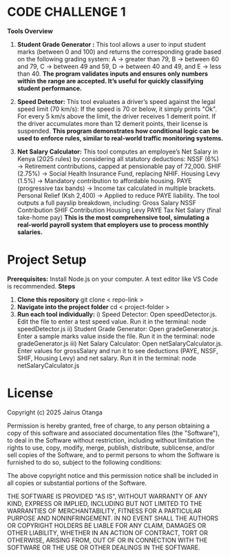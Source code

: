 # CODE CHALLENGE 1
**Tools Overview**
1. **Student Grade Generator :**
 This tool allows a user to input student marks (between 0 and 100) and returns the corresponding grade based on the following grading system:
A → greater than 79,
B → between 60 and 79,
C → between 49 and 59,
D → between 40 and 49, and
E → less than 40.
**The program validates inputs and ensures only numbers within the range are accepted. It’s useful for quickly classifying student performance.**


2. **Speed Detector:**
 This tool evaluates a driver’s speed against the legal speed limit (70 km/s):
If the speed is 70 or below, it simply prints "Ok".
For every 5 km/s above the limit, the driver receives 1 demerit point.
If the driver accumulates more than 12 demerit points, their license is suspended.
**This program demonstrates how conditional logic can be used to enforce rules, similar to real-world traffic monitoring systems.**


3. **Net Salary Calculator:**
 This tool computes an employee’s Net Salary in Kenya (2025 rules) by considering all statutory deductions:
NSSF (6%) → Retirement contributions, capped at pensionable pay of 72,000.
SHIF (2.75%) → Social Health Insurance Fund, replacing NHIF.
Housing Levy (1.5%) → Mandatory contribution to affordable housing.
PAYE (progressive tax bands) → Income tax calculated in multiple brackets.
Personal Relief (Ksh 2,400) → Applied to reduce PAYE liability.
The tool outputs a full payslip breakdown, including:
Gross Salary
NSSF Contribution
SHIF Contribution
Housing Levy
PAYE Tax
Net Salary (final take-home pay)
**This is the most comprehensive tool, simulating a real-world payroll system that employers use to process monthly salaries.**

# Project Setup
**Prerequisites:**
Install Node.js on your computer.
A text editor like VS Code is recommended.
**Steps**
1) **Clone this repository**
git clone < repo-link >
2) **Navigate into the project folder**
cd < project-folder >
3) **Run each tool individually:**
i) Speed Detector:
Open speedDetector.js.
Edit the file to enter a test speed value.
Run it in the terminal:
node speedDetector.js
ii) Student Grade Generator:
Open gradeGenerator.js.
Enter a sample marks value inside the file.
Run it in the terminal:
node gradeGenerator.js
iii) Net Salary Calculator:
Open netSalaryCalculator.js.
Enter values for grossSalary and run it to see deductions (PAYE, NSSF, SHIF, Housing Levy) and net salary.
Run it in the terminal:
node netSalaryCalculator.js



# License

Copyright (c) 2025 Jairus Otanga

Permission is hereby granted, free of charge, to any person obtaining a copy
of this software and associated documentation files (the "Software"), to deal
in the Software without restriction, including without limitation the rights
to use, copy, modify, merge, publish, distribute, sublicense, and/or sell
copies of the Software, and to permit persons to whom the Software is
furnished to do so, subject to the following conditions:

The above copyright notice and this permission notice shall be included in all
copies or substantial portions of the Software.

THE SOFTWARE IS PROVIDED "AS IS", WITHOUT WARRANTY OF ANY KIND, EXPRESS OR
IMPLIED, INCLUDING BUT NOT LIMITED TO THE WARRANTIES OF MERCHANTABILITY,
FITNESS FOR A PARTICULAR PURPOSE AND NONINFRINGEMENT. IN NO EVENT SHALL THE
AUTHORS OR COPYRIGHT HOLDERS BE LIABLE FOR ANY CLAIM, DAMAGES OR OTHER
LIABILITY, WHETHER IN AN ACTION OF CONTRACT, TORT OR OTHERWISE, ARISING FROM,
OUT OF OR IN CONNECTION WITH THE SOFTWARE OR THE USE OR OTHER DEALINGS IN THE
SOFTWARE.
